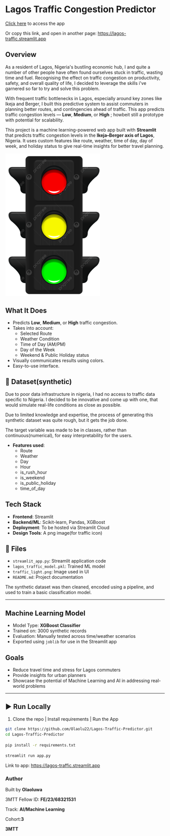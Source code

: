 #  Lagos Traffic Congestion Predictor
[Click here](https://lagos-traffic.streamlit.app) to access the app

Or copy this link, and open in another page: https://lagos-traffic.streamlit.app
## Overview

As a resident of Lagos, Nigeria's bustling economic hub, I and quite a number of other people have often found ourselves stuck in traffic, wasting time and fuel. Recognising the effect on traffic congestion on productivity, safety, and overall quality of life, I decided to leverage the skills i've garnered so far to try and solve this problem.

With frequent traffic bottlenecks in Lagos, especially around key zones like Ikeja and Berger, I built this predictive system to assist commuters in planning better routes, and contingencies ahead of traffic.
This app predicts traffic congestion levels — **Low**, **Medium**, or **High** ; howbeit still a prototype with potential for scalability.

This project is a machine learning-powered web app built with **Streamlit** that predicts traffic congestion levels in the **Ikeja–Berger axis of Lagos**, Nigeria. It uses custom features like route, weather, time of day, day of week, and holiday status to give real-time insights for better travel planning.

<img src="traffic_light.png" alt=Traffic Light width='300'/>


## What It Does

- Predicts **Low**, **Medium**, or **High** traffic congestion.
- Takes into account:
  - Selected Route
  - Weather Condition
  - Time of Day (AM/PM)
  - Day of the Week
  - Weekend & Public Holiday status
- Visually communicates results using colors.
- Easy-to-use interface.

## 🧠 Dataset(synthetic)
Due to poor data infrastructure in nigeria, I had no access to traffic data specific to Nigeria. I decided to be innovative and come up with one, that would simulate real-life conditions as close as possible.

Due to limited knowledge and expertise, the process of generating this synthetic dataset was quite rough, but it gets the job done.

The target variable was made to be in classes, rather than continuous(numerical), for easy interpretability for the users.

- **Features used**:
  - Route
  - Weather
  - Day
  - Hour
  - is_rush_hour
  - is_weekend
  - is_public_holiday
  - time_of_day
 
## **Tech Stack**

- **Frontend**: Streamlit
- **Backend/ML**: Scikit-learn, Pandas, XGBoost
- **Deployment**: To be hosted via Streamlit Cloud
- **Design Tools**: A png image(for traffic icon)


## 📁 Files

- `streamlit_app.py`: Streamlit application code
- `lagos_traffic_model.pkl`: Trained ML model
- `traffic_light.png`: Image used in UI
- `README.md`: Project documentation

The synthetic dataset was then cleaned, encoded using a pipeline, and used to train a basic classification model.

---

## **Machine Learning Model**

- Model Type: **XGBoost Classifier**
- Trained on: 3000 synthetic records
- Evaluation: Manually tested across time/weather scenarios
- Exported using `joblib` for use in the Streamlit app

## Goals
- Reduce travel time and stress for Lagos commuters
- Provide insights for urban planners
- Showcase the potential of Machine Learning and AI in addressing real-world problems

---

## ▶️ Run Locally

1. Clone the repo  | Install requirements | Run the App
```bash
git clone https://github.com/Olaolu22/Lagos-Traffic-Predictor.git
cd Lagos-Traffic-Predictor

pip install -r requirements.txt

streamlit run app.py
```
Link to app: https://lagos-traffic.streamlit.app
### Author
Built by **Olaoluwa**

3MTT Fellow ID: **FE/23/68321531**

Track: **AI/Machine Learning**

Cohort:**3**


**3MTT**

